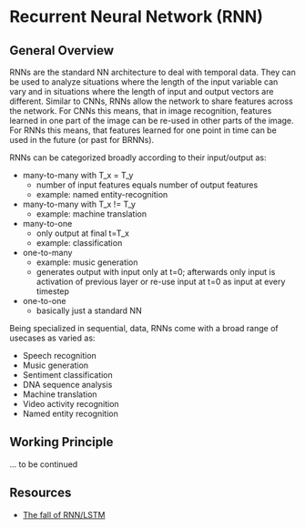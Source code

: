 # Recurrent Neural Network (RNN)
## General Overview
RNNs are the standard NN architecture to deal with temporal data. They can be used to analyze situations 
where the length of the input variable can vary 
and in situations where the length of input and output vectors are different. 
Similar to CNNs, RNNs allow the network to share features across the network. For CNNs this means, that in image recognition,
features learned in one part of the image can be re-used in other parts of the image. For RNNs this means, that features learned 
for one point in time can be used in the future (or past for BRNNs). 

RNNs can be categorized broadly according to their input/output as:
* many-to-many with T_x = T_y  
  * number of input features equals number of output features  
  * example: named entity-recognition
* many-to-many with T_x != T_y  
  * example: machine translation
* many-to-one  
  * only output at final t=T_x  
  * example: classification
* one-to-many  
  * example: music generation  
  * generates output with input only at t=0; afterwards only input is activation of previous layer or re-use input at t=0 as input at every timestep
* one-to-one  
  * basically just a standard NN
  
Being specialized in sequential, data, RNNs come with a broad range of usecases as varied as:
* Speech recognition
* Music generation
* Sentiment classification
* DNA sequence analysis
* Machine translation
* Video activity recognition
* Named entity recognition
  
  
## Working Principle
... to be continued


## Resources
* [The fall of RNN/LSTM](https://towardsdatascience.com/the-fall-of-rnn-lstm-2d1594c74ce0)
